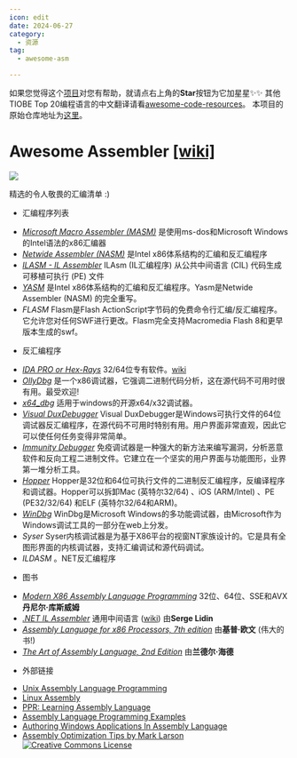 ```yaml
---
icon: edit
date: 2024-06-27
category:
  - 资源
tag:
  - awesome-asm

---
```


如果您觉得这个[项目](https://github.com/awesome-code-resources/awesome-asm-zh)对您有帮助，就请点右上角的**Star**按钮为它加星星✨✨ 其他TIOBE Top 20编程语言的中文翻译请看[awesome-code-resources](https://github.com/awesome-code-resources/awesome-code-resources)。
本项目的原始仓库地址为[这里](https://github.com/Maijin/awesome-asm)。
# Awesome Assembler [[wiki]](https://en.wikipedia.org/wiki/Assembly_language#Assembler)
![](http://i.imgur.com/tr6tTZE.png)

精选的令人敬畏的汇编清单 :)

- 汇编程序列表

* *[Microsoft Macro Assembler (MASM)](https://www.microsoft.com/en-us/download/details.aspx?id=12654)* 
是使用ms-dos和Microsoft Windows的Intel语法的x86汇编器
* *[Netwide Assembler (NASM)](http://www.nasm.us/)* 
是Intel x86体系结构的汇编和反汇编程序
* *[ILASM - IL Assembler](http://msdn.microsoft.com/en-us/library/496e4ekx%28v=VS.100%29.aspx)* 
ILAsm (IL汇编程序) 从公共中间语言 (CIL) 代码生成可移植可执行 (PE) 文件
* *[YASM](http://yasm.tortall.net/)* 
是Intel x86体系结构的汇编和反汇编程序。Yasm是Netwide Assembler (NASM) 的完全重写。
* *FLASM* 
Flasm是Flash ActionScript字节码的免费命令行汇编/反汇编程序。它允许您对任何SWF进行更改。Flasm完全支持Macromedia Flash 8和更早版本生成的swf。
- 反汇编程序

* *[IDA PRO or Hex-Rays](https://www.hex-rays.com/products/ida/index.shtml)* 
32/64位专有软件。[wiki](http://en.wikipedia.org/wiki/Interactive_Disassembler)
* *[OllyDbg](http://en.wikipedia.org/wiki/OllyDbg)* 
是一个x86调试器，它强调二进制代码分析，这在源代码不可用时很有用。最受欢迎!
* *[x64_dbg](http://x64dbg.com/#start)* 
适用于windows的开源x64/x32调试器。
* *[Visual DuxDebugger](http://www.duxcore.com/)* 
Visual DuxDebugger是Windows可执行文件的64位调试器反汇编程序，在源代码不可用时特别有用。用户界面非常直观，因此它可以使任何任务变得非常简单。
* *[Immunity Debugger](http://debugger.immunityinc.com/)* 
免疫调试器是一种强大的新方法来编写漏洞，分析恶意软件和反向工程二进制文件。它建立在一个坚实的用户界面与功能图形，业界第一堆分析工具。
* *[Hopper](http://www.hopperapp.com/)* 
Hopper是32位和64位可执行文件的二进制反汇编程序，反编译程序和调试器。Hopper可以拆卸Mac (英特尔32/64) 、iOS (ARM/Intel) 、PE (PE32/32/64) 和ELF (英特尔32/64和ARM)。
* *[WinDbg](http://www.windbg.org/)* 
WinDbg是Microsoft Windows的多功能调试器，由Microsoft作为Windows调试工具的一部分在web上分发。
* *Syser* 
Syser内核调试器是为基于X86平台的视窗NT家族设计的。它是具有全图形界面的内核调试器，支持汇编调试和源代码调试。
* *ILDASM* 
。NET反汇编程序
- 图书

* *[Modern X86 Assembly Language Programming](http://www.apress.com/9781484200650)* 
32位、64位、SSE和AVX**丹尼尔·库斯威姆** 
* *[.NET IL Assembler](http://www.apress.com/9781430267614)* 
通用中间语言 ([wiki](https://en.wikipedia.org/wiki/Common_Intermediate_Language)) 由**Serge Lidin** 
* *[Assembly Language for x86 Processors, 7th edition](http://kipirvine.com/asm/)* 
由**基普·欧文** (伟大的书!)
* *[The Art of Assembly Language, 2nd Edition](http://www.nostarch.com/assembly2.htm)* 
由**兰德尔·海德** 
- 外部链接

* [Unix Assembly Language Programming](http://www.int80h.org)
* [Linux Assembly](http://asm.sourceforge.net/)
* [PPR: Learning Assembly Language](http://c2.com/cgi/wiki?LearningAssemblyLanguage)
* [Assembly Language Programming Examples](http://www.azillionmonkeys.com/qed/asmexample.html)
* [Authoring Windows Applications In Assembly Language](http://www.grc.com/smgassembly.htm)
* [Assembly Optimization Tips by Mark Larson](http://mark.masmcode.com/)
[![Creative Commons License](http://i.creativecommons.org/l/by/4.0/88x31.png)](http://creativecommons.org/licenses/by/4.0/)

